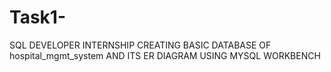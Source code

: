 # Task1-
SQL DEVELOPER INTERNSHIP
CREATING BASIC DATABASE OF hospital_mgmt_system AND ITS ER DIAGRAM
USING MYSQL WORKBENCH
